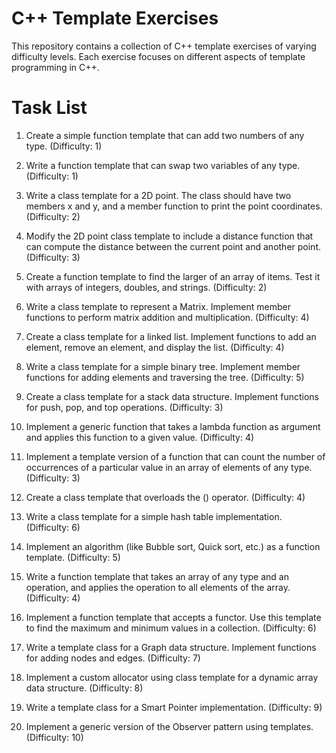 # C++ Template Exercises

This repository contains a collection of C++ template exercises of varying difficulty levels. Each exercise focuses on different aspects of template programming in C++.


# Task List


1. Create a simple function template that can add two numbers of any type. (Difficulty: 1)

2. Write a function template that can swap two variables of any type. (Difficulty: 1)

3. Write a class template for a 2D point. The class should have two members x and y, and a member function to print the point coordinates. (Difficulty: 2)

4. Modify the 2D point class template to include a distance function that can compute the distance between the current point and another point. (Difficulty: 3)

5. Create a function template to find the larger of an array of items. Test it with arrays of integers, doubles, and strings. (Difficulty: 2)

6. Write a class template to represent a Matrix. Implement member functions to perform matrix addition and multiplication. (Difficulty: 4)

7. Create a class template for a linked list. Implement functions to add an element, remove an element, and display the list. (Difficulty: 4)

8. Write a class template for a simple binary tree. Implement member functions for adding elements and traversing the tree. (Difficulty: 5)

9. Create a class template for a stack data structure. Implement functions for push, pop, and top operations. (Difficulty: 3)

10. Implement a generic function that takes a lambda function as argument and applies this function to a given value. (Difficulty: 4)

11. Implement a template version of a function that can count the number of occurrences of a particular value in an array of elements of any type. (Difficulty: 3)

12. Create a class template that overloads the () operator. (Difficulty: 4)

13. Write a class template for a simple hash table implementation. (Difficulty: 6)

14. Implement an algorithm (like Bubble sort, Quick sort, etc.) as a function template. (Difficulty: 5)

15. Write a function template that takes an array of any type and an operation, and applies the operation to all elements of the array. (Difficulty: 4)

16. Implement a function template that accepts a functor. Use this template to find the maximum and minimum values in a collection. (Difficulty: 6)

17. Write a template class for a Graph data structure. Implement functions for adding nodes and edges. (Difficulty: 7)

18. Implement a custom allocator using class template for a dynamic array data structure. (Difficulty: 8)

19. Write a template class for a Smart Pointer implementation. (Difficulty: 9)

20. Implement a generic version of the Observer pattern using templates. (Difficulty: 10)
